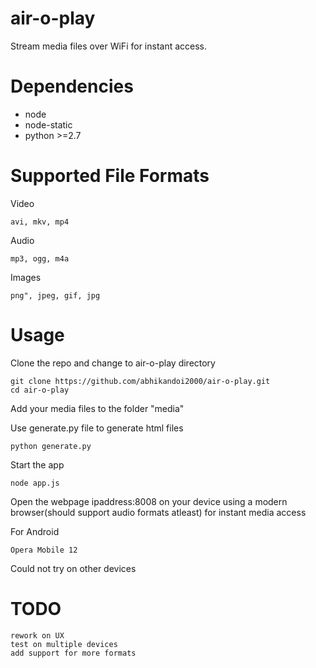air-o-play
==========

Stream media files over WiFi for instant access.

Dependencies
==========
* node
*	node-static
*	python >=2.7


Supported File Formats
==========

Video

	avi, mkv, mp4

Audio

	mp3, ogg, m4a

Images

	png", jpeg, gif, jpg


Usage
==========

Clone the repo and change to air-o-play directory

	git clone https://github.com/abhikandoi2000/air-o-play.git
	cd air-o-play

Add your media files to the folder "media"
  
Use generate.py file to generate html files

	python generate.py

Start the app

	node app.js

Open the webpage ipaddress:8008 on your device using a modern browser(should support audio formats atleast) for instant media access

For Android

	Opera Mobile 12

Could not try on other devices

TODO
==========

	rework on UX
	test on multiple devices
	add support for more formats